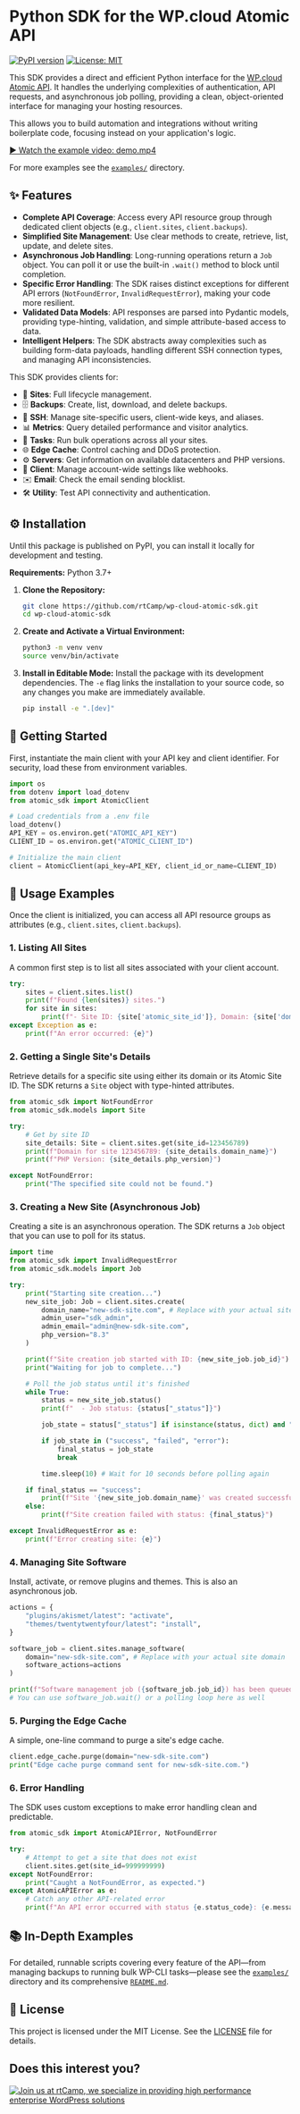 # Python SDK for the WP.cloud Atomic API

[![PyPI version](https://badge.fury.io/py/atomic-sdk.svg)](https://badge.fury.io/py/atomic-sdk)
[![License: MIT](https://img.shields.io/badge/License-MIT-yellow.svg)](https://opensource.org/licenses/MIT)

This SDK provides a direct and efficient Python interface for the [WP.cloud Atomic API](https://wp.cloud/docs/api/). It handles the underlying complexities of authentication, API requests, and asynchronous job polling, providing a clean, object-oriented interface for managing your hosting resources.

This allows you to build automation and integrations without writing boilerplate code, focusing instead on your application's logic.

[▶️ Watch the example video: demo.mp4](https://github.com/user-attachments/assets/58ec3dd2-0515-4159-847a-56476897a23f)

For more examples see the [`examples/`](./examples) directory.

## ✨ Features

-   **Complete API Coverage**: Access every API resource group through dedicated client objects (e.g., `client.sites`, `client.backups`).
-   **Simplified Site Management**: Use clear methods to create, retrieve, list, update, and delete sites.
-   **Asynchronous Job Handling**: Long-running operations return a `Job` object. You can poll it or use the built-in `.wait()` method to block until completion.
-   **Specific Error Handling**: The SDK raises distinct exceptions for different API errors (`NotFoundError`, `InvalidRequestError`), making your code more resilient.
-   **Validated Data Models**: API responses are parsed into Pydantic models, providing type-hinting, validation, and simple attribute-based access to data.
-   **Intelligent Helpers**: The SDK abstracts away complexities such as building form-data payloads, handling different SSH connection types, and managing API inconsistencies.

This SDK provides clients for:
-   📂 **Sites**: Full lifecycle management.
-   🗄️ **Backups**: Create, list, download, and delete backups.
-   🔑 **SSH**: Manage site-specific users, client-wide keys, and aliases.
-   📊 **Metrics**: Query detailed performance and visitor analytics.
-   🚀 **Tasks**: Run bulk operations across all your sites.
-   🌐 **Edge Cache**: Control caching and DDoS protection.
-   ⚙️ **Servers**: Get information on available datacenters and PHP versions.
-   👤 **Client**: Manage account-wide settings like webhooks.
-   ✉️ **Email**: Check the email sending blocklist.
-   🛠️ **Utility**: Test API connectivity and authentication.

## ⚙️ Installation

Until this package is published on PyPI, you can install it locally for development and testing.

**Requirements:** Python 3.7+

1.  **Clone the Repository:**
    ```bash
    git clone https://github.com/rtCamp/wp-cloud-atomic-sdk.git
    cd wp-cloud-atomic-sdk
    ```

2.  **Create and Activate a Virtual Environment:**
    ```bash
    python3 -m venv venv
    source venv/bin/activate
    ```

3.  **Install in Editable Mode:**
    Install the package with its development dependencies. The `-e` flag links the installation to your source code, so any changes you make are immediately available.
    ```bash
    pip install -e ".[dev]"
    ```

## 🚀 Getting Started

First, instantiate the main client with your API key and client identifier. For security, load these from environment variables.

```python
import os
from dotenv import load_dotenv
from atomic_sdk import AtomicClient

# Load credentials from a .env file
load_dotenv()
API_KEY = os.environ.get("ATOMIC_API_KEY")
CLIENT_ID = os.environ.get("ATOMIC_CLIENT_ID")

# Initialize the main client
client = AtomicClient(api_key=API_KEY, client_id_or_name=CLIENT_ID)
```

## 📝 Usage Examples

Once the client is initialized, you can access all API resource groups as attributes (e.g., `client.sites`, `client.backups`).

### 1. Listing All Sites

A common first step is to list all sites associated with your client account.

```python
try:
    sites = client.sites.list()
    print(f"Found {len(sites)} sites.")
    for site in sites:
        print(f"- Site ID: {site['atomic_site_id']}, Domain: {site['domain_name']}")
except Exception as e:
    print(f"An error occurred: {e}")
```

### 2. Getting a Single Site's Details

Retrieve details for a specific site using either its domain or its Atomic Site ID. The SDK returns a `Site` object with type-hinted attributes.

```python
from atomic_sdk import NotFoundError
from atomic_sdk.models import Site

try:
    # Get by site ID
    site_details: Site = client.sites.get(site_id=123456789)
    print(f"Domain for site 123456789: {site_details.domain_name}")
    print(f"PHP Version: {site_details.php_version}")

except NotFoundError:
    print("The specified site could not be found.")
```

### 3. Creating a New Site (Asynchronous Job)

Creating a site is an asynchronous operation. The SDK returns a `Job` object that you can use to poll for its status.

```python
import time
from atomic_sdk import InvalidRequestError
from atomic_sdk.models import Job

try:
    print("Starting site creation...")
    new_site_job: Job = client.sites.create(
        domain_name="new-sdk-site.com", # Replace with your actual site domain
        admin_user="sdk_admin",
        admin_email="admin@new-sdk-site.com",
        php_version="8.3"
    )

    print(f"Site creation job started with ID: {new_site_job.job_id}")
    print("Waiting for job to complete...")

    # Poll the job status until it's finished
    while True:
        status = new_site_job.status()
        print(f"  - Job status: {status["_status"]}")

        job_state = status["_status"] if isinstance(status, dict) and "_status" in status else status

        if job_state in ("success", "failed", "error"):
            final_status = job_state
            break

        time.sleep(10) # Wait for 10 seconds before polling again

    if final_status == "success":
        print(f"Site '{new_site_job.domain_name}' was created successfully!")
    else:
        print(f"Site creation failed with status: {final_status}")

except InvalidRequestError as e:
    print(f"Error creating site: {e}")
```

### 4. Managing Site Software

Install, activate, or remove plugins and themes. This is also an asynchronous job.

```python
actions = {
    "plugins/akismet/latest": "activate",
    "themes/twentytwentyfour/latest": "install",
}

software_job = client.sites.manage_software(
    domain="new-sdk-site.com", # Replace with your actual site domain
    software_actions=actions
)

print(f"Software management job ({software_job.job_id}) has been queued.")
# You can use software_job.wait() or a polling loop here as well
```

### 5. Purging the Edge Cache

A simple, one-line command to purge a site's edge cache.

```python
client.edge_cache.purge(domain="new-sdk-site.com")
print("Edge cache purge command sent for new-sdk-site.com.")
```

### 6. Error Handling

The SDK uses custom exceptions to make error handling clean and predictable.

```python
from atomic_sdk import AtomicAPIError, NotFoundError

try:
    # Attempt to get a site that does not exist
    client.sites.get(site_id=999999999)
except NotFoundError:
    print("Caught a NotFoundError, as expected.")
except AtomicAPIError as e:
    # Catch any other API-related error
    print(f"An API error occurred with status {e.status_code}: {e.message}")
```

## 📚 In-Depth Examples

For detailed, runnable scripts covering every feature of the API—from managing backups to running bulk WP-CLI tasks—please see the [`examples/`](./examples) directory and its comprehensive [`README.md`](./examples/README.md).

## 📄 License

This project is licensed under the MIT License. See the [LICENSE](LICENSE) file for details.

## Does this interest you?

<a href="https://rtcamp.com/"><img src="https://rtcamp.com/wp-content/uploads/sites/2/2019/04/github-banner@2x.png" alt="Join us at rtCamp, we specialize in providing high performance enterprise WordPress solutions"></a>
